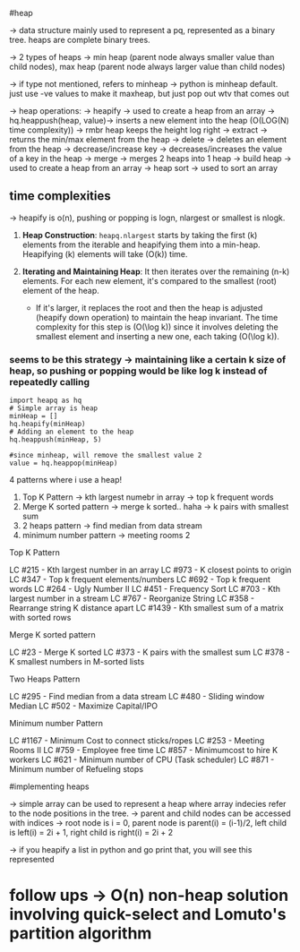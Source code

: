 #heap

-> data structure mainly used to represent a pq, represented as a binary tree. heaps are complete binary trees.

-> 2 types of heaps -> min heap (parent node always smaller value than child nodes), max heap (parent node always larger value than child nodes)

-> if type not mentioned, refers to minheap -> python is minheap default. just use -ve values to make it maxheap, but just pop out wtv that comes out

-> heap operations:
    -> heapify -> used to create a heap from an array
    -> hq.heappush(heap, value)-> inserts a new element into the heap (O(LOG(N) time complexity)) -> rmbr heap keeps the height log right
    -> extract -> returns the min/max element from the heap
    -> delete -> deletes an element from the heap
    -> decrease/increase key -> decreases/increases the value of a key in the heap
    -> merge -> merges 2 heaps into 1 heap
    -> build heap -> used to create a heap from an array
    -> heap sort -> used to sort an array



## time complexities
-> heapify is o(n), pushing or popping is logn, nlargest or smallest is nlogk.

1. **Heap Construction**: `heapq.nlargest` starts by taking the first \(k\) elements from the iterable and heapifying them into a min-heap. Heapifying \(k\) elements will take \(O(k)\) time.
   
2. **Iterating and Maintaining Heap**: It then iterates over the remaining \(n-k\) elements. For each new element, it's compared to the smallest (root) element of the heap.
   - If it's larger, it replaces the root and then the heap is adjusted (heapify down operation) to maintain the heap invariant. The time complexity for this step is \(O(\log k)\) since it involves deleting the smallest element and inserting a new one, each taking \(O(\log k)\).


### seems to be this strategy -> maintaining like a certain k size of heap, so pushing or popping would be like log k instead of repeatedly calling



```
import heapq as hq
# Simple array is heap
minHeap = []
hq.heapify(minHeap)
# Adding an element to the heap
hq.heappush(minHeap, 5)

#since minheap, will remove the smallest value 2
value = hq.heappop(minHeap)

```


4 patterns where i use a heap!

1. Top K Pattern
    -> kth largest numebr in array
    -> top k frequent words
2. Merge K sorted pattern
    -> merge k sorted.. haha
    -> k pairs with smallest sum
3. 2 heaps pattern
    -> find median from data stream
4. minimum number pattern
    -> meeting rooms 2



Top K Pattern

LC #215 - Kth largest number in an array
LC #973 - K closest points to origin
LC #347 - Top k frequent elements/numbers
LC #692 - Top k frequent words
LC #264 - Ugly Number II
LC #451 - Frequency Sort
LC #703 - Kth largest number in a stream
LC #767 - Reorganize String
LC #358 - Rearrange string K distance apart
LC #1439 - Kth smallest sum of a matrix with sorted rows

Merge K sorted pattern

LC #23 - Merge K sorted
LC #373 - K pairs with the smallest sum
LC #378 - K smallest numbers in M-sorted lists

Two Heaps Pattern

LC #295 - Find median from a data stream
LC #480 - Sliding window Median
LC #502 - Maximize Capital/IPO

Minimum number Pattern

LC #1167 - Minimum Cost to connect sticks/ropes
LC #253 - Meeting Rooms II
LC #759 - Employee free time
LC #857 - Minimumcost to hire K workers
LC #621 - Minimum number of CPU (Task scheduler)
LC #871 - Minimum number of Refueling stops


#implementing heaps

-> simple array can be used to represent a heap where array indecies refer to the node positions in the tree.
-> parent and child nodes can be accessed with indices -> root node is i = 0, parent node is parent(i) = (i-1)/2, left child is left(i) = 2i + 1, right child is right(i) = 2i + 2

-> if you heapify a list in python and go print that, you will see this represented


# follow ups -> O(n) non-heap solution involving quick-select and Lomuto's partition algorithm 